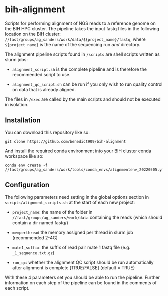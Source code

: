 # bih-alignment

Scripts for performing alignment of NGS reads to a reference genome on the BIH HPC cluster. 
The pipeline takes the input fastq files in the following location on the BIH cluster: `//fast/groups/ag_sanders/work/data/${project_name}/fastq`, where `${project_name}` is the name of the sequencing run *and* directory.

The alignment pipeline scripts found in `/scripts` are shell scripts written as slurm jobs:

* `alignment_script.sh` is the complete pipeline and is therefore the recommended script to use.

* `alignment_qc_script.sh` can be run if you only wish to run quality control on data that is already aligned.

The files in `/exec` are called by the main scripts and should not be executed in isolation.  

## Installation

You can download this repository like so:

```
git clone https://github.com/benedict909/bih-alignment
```

And install the required conda environment into your BIH cluster conda workspace like so:

```
conda env create -f //fast/groups/ag_sanders/work/tools/conda_envs/alignmentenv_20220505.yml
```

## Configuration

The following parameters need setting in the global options section in `scripts/alignment_scripts.sh` at the start of each new project:

* `project_name`: the name of the folder in `//fast/groups/ag_sanders/work/data` containing the reads (which should contain a dir named fastq/)

* `memperthread` the memory assigned per thread in slurm job (recommended 2-4G)

* `mate1_suffix`: the suffix of read pair mate 1 fastq file (e.g. `_1_sequence.txt.gz`)

* `run_qc`: whether the alignment QC script should be run automatically after alignment is complete [TRUE/FALSE] (default = TRUE)

With these 4 parameters set you should be able to run the pipeline. Further information on each step of the pipeline can be found in the comments of each script.
